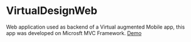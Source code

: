 # VirtualDesignWeb
Web application used as backend of a Virtual augmented Mobile app, this app was developed on Microsft MVC Framework. [Demo](http://virtualdesign.azurewebsites.net/)



